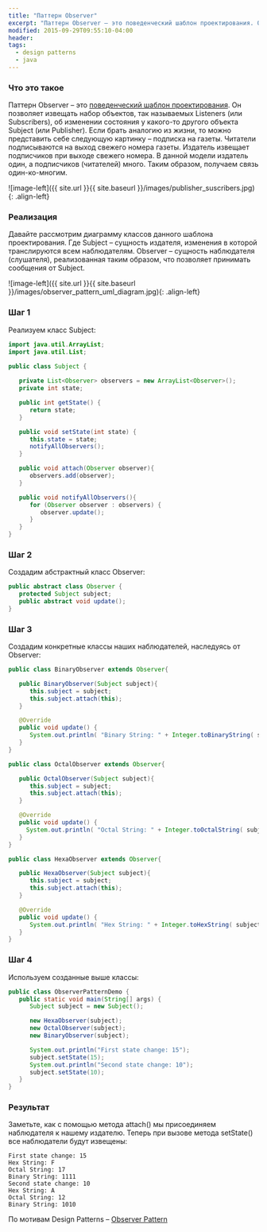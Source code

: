 ```yaml
---
title: "Паттерн Observer"
excerpt: "Паттерн Observer – это поведенческий шаблон проектирования. Он позволяет извещать набор объектов, так называемых Listeners (или Subscribers), об изменении состояния у какого-то другого объекта..."
modified: 2015-09-29T09:55:10-04:00
header:
tags: 
  - design patterns
  - java
---
```


### Что это такое
Паттерн Observer – это [поведенческий шаблон проектирования](https://ru.wikipedia.org/wiki/%D0%9F%D0%BE%D0%B2%D0%B5%D0%B4%D0%B5%D0%BD%D1%87%D0%B5%D1%81%D0%BA%D0%B8%D0%B5_%D1%88%D0%B0%D0%B1%D0%BB%D0%BE%D0%BD%D1%8B_%D0%BF%D1%80%D0%BE%D0%B5%D0%BA%D1%82%D0%B8%D1%80%D0%BE%D0%B2%D0%B0%D0%BD%D0%B8%D1%8F). 
Он позволяет извещать набор объектов, так называемых Listeners (или Subscribers), 
об изменении состояния у какого-то другого объекта Subject (или Publisher). 
Если брать аналогию из жизни, то можно представить себе следующую картинку – подписка на газеты.
Читатели подписываются на выход свежего номера газеты. Издатель извещает подписчиков при выходе свежего номера. 
В данной модели издатель один, а подписчиков (читателей) много. Таким образом, получаем связь один-ко-многим.

![image-left]({{ site.url }}{{ site.baseurl }}/images/publisher_suscribers.jpg){: .align-left}

### Реализация
Давайте рассмотрим диаграмму классов данного шаблона проектирования. 
Где Subject – сущность издателя, изменения в которой транслируются всем наблюдателям. 
Observer – сущность наблюдателя (слушателя), реализованная таким образом, что позволяет принимать сообщения от Subject.

![image-left]({{ site.url }}{{ site.baseurl }}/images/observer_pattern_uml_diagram.jpg){: .align-left}

### Шаг 1
Реализуем класс Subject:

```java
import java.util.ArrayList;
import java.util.List;

public class Subject {
	
   private List<Observer> observers = new ArrayList<Observer>();
   private int state;

   public int getState() {
      return state;
   }

   public void setState(int state) {
      this.state = state;
      notifyAllObservers();
   }

   public void attach(Observer observer){
      observers.add(observer);		
   }

   public void notifyAllObservers(){
      for (Observer observer : observers) {
         observer.update();
      }
   } 	
}
```

### Шаг 2
Создадим абстрактный класс Observer:

```java
public abstract class Observer {
   protected Subject subject;
   public abstract void update();
}
```

### Шаг 3
Создадим конкретные классы наших наблюдателей, наследуясь от Observer:

```java
public class BinaryObserver extends Observer{

   public BinaryObserver(Subject subject){
      this.subject = subject;
      this.subject.attach(this);
   }

   @Override
   public void update() {
      System.out.println( "Binary String: " + Integer.toBinaryString( subject.getState() ) ); 
   }
}
```

```java
public class OctalObserver extends Observer{

   public OctalObserver(Subject subject){
      this.subject = subject;
      this.subject.attach(this);
   }

   @Override
   public void update() {
     System.out.println( "Octal String: " + Integer.toOctalString( subject.getState() ) ); 
   }
}
```


```java
public class HexaObserver extends Observer{

   public HexaObserver(Subject subject){
      this.subject = subject;
      this.subject.attach(this);
   }

   @Override
   public void update() {
      System.out.println( "Hex String: " + Integer.toHexString( subject.getState() ).toUpperCase() ); 
   }
}
```

### Шаг 4
Используем созданные выше классы:

```java
public class ObserverPatternDemo {
   public static void main(String[] args) {
      Subject subject = new Subject();

      new HexaObserver(subject);
      new OctalObserver(subject);
      new BinaryObserver(subject);

      System.out.println("First state change: 15");	
      subject.setState(15);
      System.out.println("Second state change: 10");	
      subject.setState(10);
   }
}
```

### Результат
Заметьте, как с помощью метода attach() мы присоединяем наблюдателя к нашему издателю. 
Теперь при вызове метода setState() все наблюдатели будут извещены:

```
First state change: 15
Hex String: F
Octal String: 17
Binary String: 1111
Second state change: 10
Hex String: A
Octal String: 12
Binary String: 1010
```

По мотивам Design Patterns – [Observer Pattern](http://www.tutorialspoint.com/design_pattern/observer_pattern.htm)
